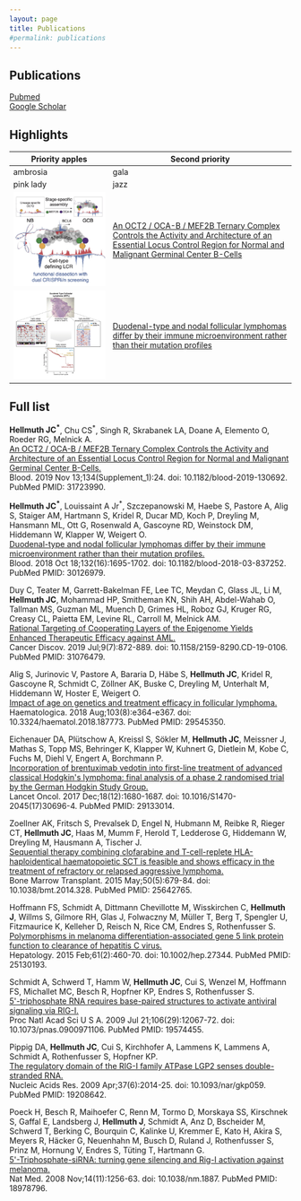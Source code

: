 ```yaml
---
layout: page
title: Publications
#permalink: publications
---
```


## Publications
[Pubmed](https://www.ncbi.nlm.nih.gov/myncbi/1pUmA1takio5y/bibliography/public/)  
[Google Scholar](https://scholar.google.com/citations?hl=de&user=voIBaRUAAAAJ)  

## Highlights
| Priority apples | Second priority |
|-------|--------|
| ambrosia | gala |
| pink lady | jazz |
| <img style="width: 600px" src="/images/graphical-abstract-BCL6-LCR.jpeg"> | [An OCT2 / OCA-B / MEF2B Ternary Complex Controls the Activity and Architecture of an Essential Locus Control Region for Normal and Malignant Germinal Center B-Cells](https://www.ncbi.nlm.nih.gov/pubmed/31723990/) |  
| <img style="width: 600px" src="/images/graphical-abstract-PIFL.jpeg"> | [Duodenal-type and nodal follicular lymphomas differ by their immune microenvironment rather than their mutation profiles](https://www.ncbi.nlm.nih.gov/pubmed/30126979/) |  
<!-- the publication highlights are rendered in a table. vertical table borders were removed by setting border-left: none; and border-right: none; in _base.scss and the table background was set to $background color-->
## Full list

**Hellmuth JC<sup>*</sup>**, Chu CS<sup>*</sup>, Singh R, Skrabanek LA, Doane A, Elemento O, Roeder RG, Melnick A.  
[An OCT2 / OCA-B / MEF2B Ternary Complex Controls the Activity and Architecture of an Essential Locus Control Region for Normal and Malignant Germinal Center B-Cells.](https://www.ncbi.nlm.nih.gov/pubmed/31723990/)  
Blood. 2019 Nov 13;134(Supplement_1):24. doi: 10.1182/blood-2019-130692. PubMed PMID: 31723990.  

**Hellmuth JC<sup>*</sup>**, Louissaint A Jr<sup>*</sup>, Szczepanowski M, Haebe S, Pastore A, Alig S, Staiger AM, Hartmann S, Kridel R, Ducar MD, Koch P, Dreyling M, Hansmann ML, Ott G, Rosenwald A, Gascoyne RD, Weinstock DM, Hiddemann W, Klapper W, Weigert O.  
[Duodenal-type and nodal follicular lymphomas differ by their immune microenvironment rather than their mutation profiles.](https://www.ncbi.nlm.nih.gov/pubmed/30126979/)  
Blood. 2018 Oct 18;132(16):1695-1702. doi: 10.1182/blood-2018-03-837252. PubMed PMID: 30126979.  

Duy C, Teater M, Garrett-Bakelman FE, Lee TC, Meydan C, Glass JL, Li M, **Hellmuth JC**, Mohammad HP, Smitheman KN, Shih AH, Abdel-Wahab O, Tallman MS, Guzman ML, Muench D, Grimes HL, Roboz GJ, Kruger RG, Creasy CL, Paietta EM, Levine RL, Carroll M, Melnick AM.  
[Rational Targeting of Cooperating Layers of the Epigenome Yields Enhanced Therapeutic Efficacy against AML.](https://www.ncbi.nlm.nih.gov/pubmed/31076479/)  
Cancer Discov. 2019 Jul;9(7):872-889. doi: 10.1158/2159-8290.CD-19-0106. PubMed PMID: 31076479. 

Alig S, Jurinovic V, Pastore A, Bararia D, Häbe S, **Hellmuth JC**, Kridel R, Gascoyne R, Schmidt C, Zöllner AK, Buske C, Dreyling M, Unterhalt M, Hiddemann W, Hoster E, Weigert O.  
[Impact of age on genetics and treatment efficacy in follicular lymphoma.](https://www.ncbi.nlm.nih.gov/pubmed/29545350/)  
Haematologica. 2018 Aug;103(8):e364-e367. doi: 10.3324/haematol.2018.187773. PubMed PMID: 29545350.

Eichenauer DA, Plütschow A, Kreissl S, Sökler M, **Hellmuth JC**, Meissner J, Mathas S, Topp MS, Behringer K, Klapper W, Kuhnert G, Dietlein M, Kobe C, Fuchs M, Diehl V, Engert A, Borchmann P.  
[Incorporation of brentuximab vedotin into first-line treatment of advanced classical Hodgkin's lymphoma: final analysis of a phase 2 randomised trial by the German Hodgkin Study Group.](https://www.ncbi.nlm.nih.gov/pubmed/29133014/)  
Lancet Oncol. 2017 Dec;18(12):1680-1687. doi: 10.1016/S1470-2045(17)30696-4. PubMed PMID: 29133014.  

Zoellner AK, Fritsch S, Prevalsek D, Engel N, Hubmann M, Reibke R, Rieger CT, **Hellmuth JC**, Haas M, Mumm F, Herold T, Ledderose G, Hiddemann W, Dreyling M, Hausmann A, Tischer J.  
[Sequential therapy combining clofarabine and T-cell-replete HLA-haploidentical haematopoietic SCT is feasible and shows efficacy in the treatment of refractory or relapsed aggressive lymphoma.](https://www.ncbi.nlm.nih.gov/pubmed/25642765/)  
Bone Marrow Transplant. 2015 May;50(5):679-84. doi: 10.1038/bmt.2014.328. PubMed PMID: 25642765.  

Hoffmann FS, Schmidt A, Dittmann Chevillotte M, Wisskirchen C, **Hellmuth J**, Willms S, Gilmore RH, Glas J, Folwaczny M, Müller T, Berg T, Spengler U, Fitzmaurice K, Kelleher D, Reisch N, Rice CM, Endres S, Rothenfusser S.  
[Polymorphisms in melanoma differentiation-associated gene 5 link protein function to clearance of hepatitis C virus.](https://www.ncbi.nlm.nih.gov/pubmed/25130193/)  
Hepatology. 2015 Feb;61(2):460-70. doi: 10.1002/hep.27344. PubMed PMID: 25130193. 

Schmidt A, Schwerd T, Hamm W, **Hellmuth JC**, Cui S, Wenzel M, Hoffmann FS, Michallet MC, Besch R, Hopfner KP, Endres S, Rothenfusser S.  
[5'-triphosphate RNA requires base-paired structures to activate antiviral signaling via RIG-I.](https://www.ncbi.nlm.nih.gov/pubmed/19574455/)  
Proc Natl Acad Sci U S A. 2009 Jul 21;106(29):12067-72. doi: 10.1073/pnas.0900971106. PubMed PMID: 19574455.

Pippig DA, **Hellmuth JC**, Cui S, Kirchhofer A, Lammens K, Lammens A, Schmidt A, Rothenfusser S, Hopfner KP.  
[The regulatory domain of the RIG-I family ATPase LGP2 senses double-stranded RNA.](https://www.ncbi.nlm.nih.gov/pubmed/19208642/)  
Nucleic Acids Res. 2009 Apr;37(6):2014-25. doi: 10.1093/nar/gkp059. PubMed PMID: 19208642. 

Poeck H, Besch R, Maihoefer C, Renn M, Tormo D, Morskaya SS, Kirschnek S, Gaffal E, Landsberg J, **Hellmuth J**, Schmidt A, Anz D, Bscheider M, Schwerd T, Berking C, Bourquin C, Kalinke U, Kremmer E, Kato H, Akira S, Meyers R, Häcker G, Neuenhahn M, Busch D, Ruland J, Rothenfusser S, Prinz M, Hornung V, Endres S, Tüting T, Hartmann G.  
[5'-Triphosphate-siRNA: turning gene silencing and Rig-I activation against melanoma.](https://www.ncbi.nlm.nih.gov/pubmed/18978796/)  
Nat Med. 2008 Nov;14(11):1256-63. doi: 10.1038/nm.1887. PubMed PMID: 18978796.  

